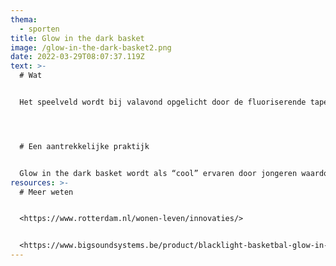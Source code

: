 ```yaml
---
thema:
  - sporten
title: Glow in the dark basket
image: /glow-in-the-dark-basket2.png
date: 2022-03-29T08:07:37.119Z
text: >-
  # Wat


  Het speelveld wordt bij valavond opgelicht door de fluoriserende tape of verf. Ook de basketring en basketbal is fluoriserend. Sommige materialen lichten pas op als er voldoende daglicht op geschenen is. Het effect wordt vergroot door het gebruik van blacklight.




  # Een aantrekkelijke praktijk


  Glow in the dark basket wordt als “cool” ervaren door jongeren waardoor de funfactor vergroot en er langer buiten gespeeld wordt. Er is geen onderzoek beschikbaar dat erop wijst dat hierdoor meer gesport wordt.
resources: >-
  # Meer weten


  <https://www.rotterdam.nl/wonen-leven/innovaties/>


  <https://www.bigsoundsystems.be/product/blacklight-basketbal-glow-in-the-dark/>
---
```


